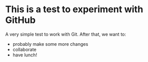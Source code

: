 # This is a test to experiment with GitHub

A very simple test to work with Git. After that, we want to:
* probably make some more changes
* collaborate
* have lunch!
